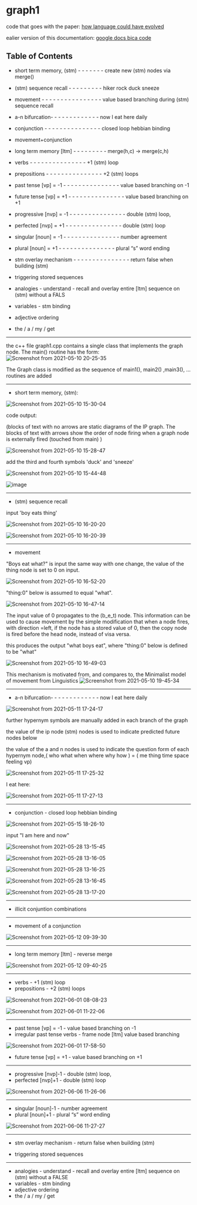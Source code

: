 # graph1
code that goes with the paper: [how language could have evolved](https://github.com/kwd2/graph1/blob/main/how_language_could_have_evolved.pdf)

ealier version of this documentation: [google docs bica code](https://docs.google.com/document/d/1CxnVuSqjkilYbdJG4flKVL_NAbCwRZlVtv1cmskbbVY/edit?usp=sharing)

Table of Contents
-----------------------------------

* short term memory, (stm)  - - - - - - - create new (stm) nodes via merge()
* (stm) sequence recall	- - - - - - - - - hiker rock duck sneeze
* movement - - - - - - - - - - - - - - - - value based branching during (stm) sequence recall
* a-n bifurcation- - - - - - - - - - - - - now I eat here daily
* conjunction - - - - - - - - - - - - - - - closed loop hebbian binding
* movement+conjunction

* long term memory  [ltm] - - - - - - - - - merge(h,c) -> merge(c,h)

* verbs    - - - - - - - - - - - - - -                               -  +1 (stm) loop
* prepositions - - - - - - - - - - - - - -                           -  +2 (stm) loops

* past   tense  [vp] = -1  - - - - - - - - - - - - - -                      - value based branching on -1
* future tense  [vp] = +1 - - - - - - - - - - - - - -                     - value based branching on +1

* progressive   [nvp] = -1   - - - - - - - - - - - - - -                   - double (stm) loop,
* perfected       [nvp] = +1    - - - - - - - - - - - - - -                 - double (stm) loop

* singular        [noun] = -1   - - - - - - - - - - - - - -	     - number agreement
* plural            [noun] = +1  - - - - - - - - - - - - - -                 - plural “s” word ending

* stm overlay  mechanism    - - - - - - - - - - - - - -          - return false when building (stm)
* triggering stored sequences
* analogies			     -  understand - recall and overlay entire [ltm] sequence 
				                        on (stm) without a FALS
* variables                                     - stm binding
* adjective ordering
* the / a / my / get 


----------------------------------------------------------------------------------
the c++ file graph1.cpp contains a single class that implements the graph node.   The main() routine has the form:
![Screenshot from 2021-05-10 20-25-35](https://user-images.githubusercontent.com/15908030/117744407-3aa1e580-b1ce-11eb-956e-11e00a24038e.png)

The Graph class is modified as the sequence of main1(), main2() ,main3(), ...  routines are added 


----------------------------------------------------------------------------------
 * short term memory, (stm): 



![Screenshot from 2021-05-10 15-30-04](https://user-images.githubusercontent.com/15908030/117720713-a0797780-b1a4-11eb-9512-258ef14f2925.png)


code output:   

(blocks of text with no arrows are static diagrams of the IP graph.   The blocks of text with arrows show the order of node firing when a graph node is externally fired (touched from main) )

![Screenshot from 2021-05-10 15-28-47](https://user-images.githubusercontent.com/15908030/117720644-88a1f380-b1a4-11eb-9ad8-994578e57d8c.png)


add the third and fourth symbols 'duck' and 'sneeze'

![Screenshot from 2021-05-10 15-44-48](https://user-images.githubusercontent.com/15908030/117722472-b851fb00-b1a6-11eb-9757-6d7ebe0cb31f.png)



![image](https://user-images.githubusercontent.com/15908030/117725528-df123080-b1aa-11eb-8d27-4e6d9a8fd99c.png)


----------------------------------------------------------------------------------
 * (stm) sequence recall

input 'boy eats thing'

![Screenshot from 2021-05-10 16-20-20](https://user-images.githubusercontent.com/15908030/117726138-c5251d80-b1ab-11eb-997e-dd1cd2c5f06d.png)

![Screenshot from 2021-05-10 16-20-39](https://user-images.githubusercontent.com/15908030/117726194-d8d08400-b1ab-11eb-92bd-c19d575e8e57.png)


----------------------------------------------------------------------------------
 * movement  

"Boys eat what?"  is input the same way with one change, the value of the thing node is set to 0 on input.  
 
 ![Screenshot from 2021-05-10 16-52-20](https://user-images.githubusercontent.com/15908030/117729204-23ec9600-b1b0-11eb-97c0-3c0fc266042a.png)

"thing:0" below is assumed to equal "what".

![Screenshot from 2021-05-10 16-47-14](https://user-images.githubusercontent.com/15908030/117728720-69f52a00-b1af-11eb-9ec1-2b2be93555a5.png)

The input value of 0 propagates to the (b_e_t) node.   This information can be used to cause movement by the simple modification that when a node fires, with direction =left, if the node has a stored value of 0, then the copy node is fired before the head node, instead of visa versa.

this produces the output "what boys eat", where "thing:0" below is defined to be "what"


![Screenshot from 2021-05-10 16-49-03](https://user-images.githubusercontent.com/15908030/117740665-881a5480-b1c6-11eb-8a8a-8170bc3936fc.png)


This mechanism is motivated from, and compares to,  the Minimalist model of movement from Linguistics  ![Screenshot from 2021-05-10 19-45-34](https://user-images.githubusercontent.com/15908030/117741536-599d7900-b1c8-11eb-97d0-62e139fd23ee.png)

----------------------------------------------------------------------------------
* a-n bifurcation- - - - - - - - - - - - - now I eat here daily


![Screenshot from 2021-05-11 17-24-17](https://user-images.githubusercontent.com/15908030/117892119-bf980800-b27d-11eb-8b38-9381a4bfe0a2.png)

further hypernym symbols are manually added in each branch of the graph

the value of the ip node (stm) nodes is used to indicate predicted future nodes below 

the value of the a and n  nodes is used to indicate the question form of each hypernym node,( who what when where why how ) = ( me thing time space feeling vp)  

![Screenshot from 2021-05-11 17-25-32](https://user-images.githubusercontent.com/15908030/117892218-e9512f00-b27d-11eb-803a-97392a53e85d.png)



I eat here:

![Screenshot from 2021-05-11 17-27-13](https://user-images.githubusercontent.com/15908030/117892333-2b7a7080-b27e-11eb-85b3-63b495ffa12c.png)





----------------------------------------------------------------------------------
* conjunction                             - closed loop hebbian binding

![Screenshot from 2021-05-15 18-26-10](https://user-images.githubusercontent.com/15908030/118380886-187fdd00-b5ab-11eb-9853-8298bdd0697a.png)


input "I am here and now"

![Screenshot from 2021-05-28 13-15-45](https://user-images.githubusercontent.com/15908030/120029584-ea8f9500-bfbb-11eb-9d89-155772a7010e.png)

![Screenshot from 2021-05-28 13-16-05](https://user-images.githubusercontent.com/15908030/120029614-f1b6a300-bfbb-11eb-9a6f-cbdcb65475f5.png)

![Screenshot from 2021-05-28 13-16-25](https://user-images.githubusercontent.com/15908030/120029622-f5e2c080-bfbb-11eb-98b6-246e3ff52e3e.png)

![Screenshot from 2021-05-28 13-16-45](https://user-images.githubusercontent.com/15908030/120029633-fa0ede00-bfbb-11eb-8582-2a62e175e845.png)

![Screenshot from 2021-05-28 13-17-20](https://user-images.githubusercontent.com/15908030/120029646-fe3afb80-bfbb-11eb-92b5-92bd490fe3f8.png)

---------------------------------------------------------------------------------

+ illicit conjuntion combinations




----------------------------------------------------------------------------------
* movement of a conjunction

![Screenshot from 2021-05-12 09-39-30](https://user-images.githubusercontent.com/15908030/117994206-fca7dd00-b305-11eb-8f50-44108289bcee.png)



----------------------------------------------------------------------------------
* long term memory  [ltm]                 - reverse merge

![Screenshot from 2021-05-12 09-40-25](https://user-images.githubusercontent.com/15908030/117994374-1b0dd880-b306-11eb-9d11-a95151aafe8c.png)


----------------------------------------------------------------------------------
* verbs                                   -  +1 (stm) loop
* prepositions                            -  +2 (stm) loops

![Screenshot from 2021-06-01 08-08-23](https://user-images.githubusercontent.com/15908030/120328622-9d0f7280-c2b0-11eb-9192-db1d648b449b.png)


![Screenshot from 2021-06-01 11-22-06](https://user-images.githubusercontent.com/15908030/120358035-b1149d80-c2cb-11eb-9b71-ebce993b40e4.png)


----------------------------------------------------------------------------------

* past   tense  [vp] = -1                        - value based branching on -1
* irregular past tense verbs                     - frame node [ltm] value based branching   

![Screenshot from 2021-06-01 17-58-50](https://user-images.githubusercontent.com/15908030/120400254-22237780-c303-11eb-91a8-db4d3509eeef.png)

* future tense  [vp] = +1                       - value based branching on +1

----------------------------------------------------------------------------------

* progressive   [nvp]-1                      - double (stm) loop,
* perfected       [nvp]+1                     - double (stm) loop

![Screenshot from 2021-06-06 11-26-06](https://user-images.githubusercontent.com/15908030/120932102-1bf21a00-c6ba-11eb-9424-616bdd14b3d1.png)


----------------------------------------------------------------------------------

* singular        [noun]-1   	     - number agreement
* plural            [noun]+1                   - plural “s” word ending

![Screenshot from 2021-06-06 11-27-27](https://user-images.githubusercontent.com/15908030/120932144-49d75e80-c6ba-11eb-9cc0-0c13850e16aa.png)



----------------------------------------------------------------------------------

* stm overlay  mechanism              - return false when building (stm)

* triggering stored sequences
----------------------------------------------------------------------------------

* analogies			     -  understand - recall and overlay entire [ltm] sequence 
				                        on (stm) without a FALSE
* variables                                     - stm binding
* adjective ordering
* the / a / my / get 













